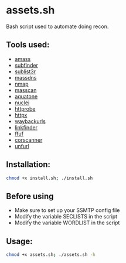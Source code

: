 # assets.sh
Bash script used to automate doing recon.

## Tools used:
- [amass](https://github.com/OWASP/Amass)
- [subfinder](https://github.com/projectdiscovery/subfinder)
- [sublist3r](https://github.com/aboul3la/Sublist3r)
- [massdns](https://github.com/blechschmidt/massdns/tree/v0.2)
- [nmap](https://nmap.org/)
- [masscan](https://github.com/robertdavidgraham/masscan)
- [aquatone](https://github.com/michenriksen/aquatone)
- [nuclei](https://github.com/projectdiscovery/nuclei)
- [httprobe](https://github.com/tomnomnom/httprobe)
- [httpx](https://github.com/projectdiscovery/httpx)
- [waybackurls](https://github.com/tomnomnom/waybackurls)
- [linkfinder](https://github.com/GerbenJavado/LinkFinder)
- [ffuf](https://github.com/ffuf/ffuf)
- [corscanner](https://github.com/chenjj/CORScanner)
- [unfurl](https://github.com/tomnomnom/unfurl)

## Installation:
```bash
chmod +x install.sh; ./install.sh
```
## Before using 
* Make sure to set up your SSMTP config file
* Modify the variable SECLISTS in the script
* Modify the variable WORDLIST in the script

## Usage:
```bash
chmod +x assets.sh; ./assets.sh -h
```
